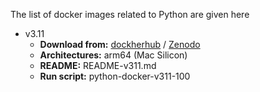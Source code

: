 The list of docker images related to Python are given here

- v3.11
  - **Download from:** [dockherhub](https://hub.docker.com/r/ajaylab/python-311) / [Zenodo](https://zenodo.org/deposit/8180729)
  - **Architectures:** arm64 (Mac Silicon)
  - **README:** README-v311.md
  - **Run script:** python-docker-v311-100